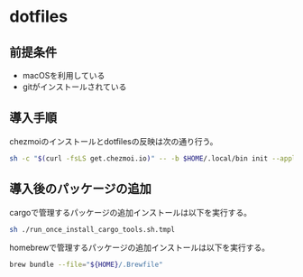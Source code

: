 # dotfiles

## 前提条件

* macOSを利用している
* gitがインストールされている

## 導入手順

chezmoiのインストールとdotfilesの反映は次の通り行う。

```sh
sh -c "$(curl -fsLS get.chezmoi.io)" -- -b $HOME/.local/bin init --apply aomoji
```

## 導入後のパッケージの追加

cargoで管理するパッケージの追加インストールは以下を実行する。

```sh
sh ./run_once_install_cargo_tools.sh.tmpl
```

homebrewで管理するパッケージの追加インストールは以下を実行する。

```sh
brew bundle --file="${HOME}/.Brewfile"
```
